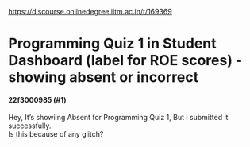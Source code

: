 https://discourse.onlinedegree.iitm.ac.in/t/169369

<html><head><meta charset='utf-8'><title>Programming Quiz 1 in Student Dashboard (label for ROE scores) - showing absent or incorrect</title></head><body>
<h1>Programming Quiz 1 in Student Dashboard (label for ROE scores) - showing absent or incorrect</h1>
<h4>22f3000985 (#1)</h4>
<p>Hey, It’s showiing Absent for Programming Quiz 1, But i submitted it successfully.<br/>
Is this because of any glitch?